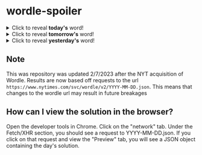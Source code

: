 # wordle-spoiler

<details>
  <summary>Click to reveal <b>today's</b> word!</summary>
  <br>
  <b> graph </b>
</details>

<details>
  <summary>Click to reveal <b>tomorrow's</b> word!</summary>
  <br>
  <b> adult </b>
</details>

<details>
  <summary>Click to reveal <b>yesterday's</b> word!</summary>
  <br>
  <b> leaky </b>
</details>

## Note
This was repository was updated 2/7/2023 after the NYT acquisition of Wordle. Results are now based off requests to the url `https://www.nytimes.com/svc/wordle/v2/YYYY-MM-DD.json`. This means that changes to the wordle url may result in future breakages

## How can I view the solution in the browser?
Open the developer tools in Chrome. Click on the "network" tab. Under the Fetch/XHR section, you should see a request to YYYY-MM-DD.json. If you click on that request and view the "Preview" tab, you will see a JSON object containing the day's solution.